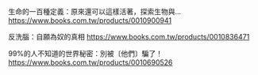 生命的一百種定義：原來還可以這樣活著，探索生物與...
https://www.books.com.tw/products/0010900941

反洗腦：自願為奴的真相
https://www.books.com.tw/products/0010836471

99%的人不知道的世界秘密：別被〔他們〕騙了！
https://www.books.com.tw/products/0010690526
